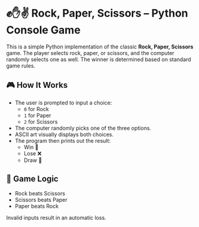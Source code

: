# ✊✋✌️ Rock, Paper, Scissors – Python Console Game

This is a simple Python implementation of the classic **Rock, Paper, Scissors** game. The player selects rock, paper, or scissors, and the computer randomly selects one as well. The winner is determined based on standard game rules.

## 🎮 How It Works

- The user is prompted to input a choice:
  - `0` for Rock  
  - `1` for Paper  
  - `2` for Scissors
- The computer randomly picks one of the three options.
- ASCII art visually displays both choices.
- The program then prints out the result:
  - Win 🎉
  - Lose ❌
  - Draw 🤝

## 🧠 Game Logic

- Rock beats Scissors  
- Scissors beats Paper  
- Paper beats Rock  

Invalid inputs result in an automatic loss.
